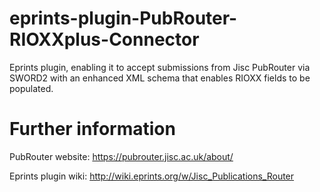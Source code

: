 # eprints-plugin-PubRouter-RIOXXplus-Connector
Eprints plugin, enabling it to accept submissions from Jisc PubRouter via SWORD2 with an enhanced XML schema that enables RIOXX fields to be populated.

# Further information

PubRouter website: https://pubrouter.jisc.ac.uk/about/

Eprints plugin wiki: http://wiki.eprints.org/w/Jisc_Publications_Router
